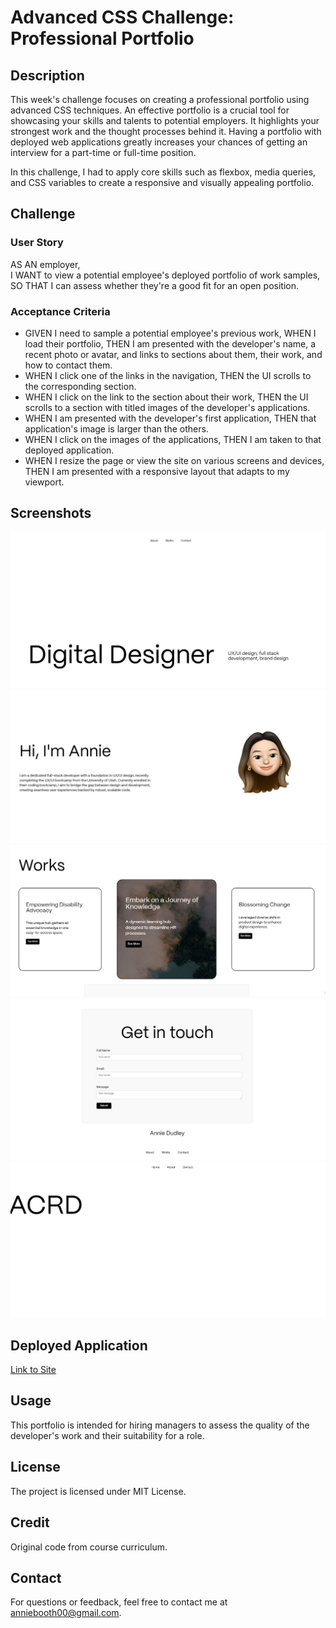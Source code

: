 # Advanced CSS Challenge: Professional Portfolio

## Description
This week's challenge focuses on creating a professional portfolio using advanced CSS techniques. An effective portfolio is a crucial tool for showcasing your skills and talents to potential employers. It highlights your strongest work and the thought processes behind it. Having a portfolio with deployed web applications greatly increases your chances of getting an interview for a part-time or full-time position.

In this challenge, I had to apply core skills such as flexbox, media queries, and CSS variables to create a responsive and visually appealing portfolio.

## Challenge
### User Story
AS AN employer,  
I WANT to view a potential employee's deployed portfolio of work samples,  
SO THAT I can assess whether they're a good fit for an open position.

### Acceptance Criteria
- GIVEN I need to sample a potential employee's previous work, WHEN I load their portfolio, THEN I am presented with the developer's name, a recent photo or avatar, and links to sections about them, their work, and how to contact them.
- WHEN I click one of the links in the navigation, THEN the UI scrolls to the corresponding section.
- WHEN I click on the link to the section about their work, THEN the UI scrolls to a section with titled images of the developer's applications.
- WHEN I am presented with the developer's first application, THEN that application's image is larger than the others.
- WHEN I click on the images of the applications, THEN I am taken to that deployed application.
- WHEN I resize the page or view the site on various screens and devices, THEN I am presented with a responsive layout that adapts to my viewport.

## Screenshots
![Home Section](./Assets/imgs/home.png)
![About Section](./Assets/imgs/about.png)
![Works Section](./Assets/imgs/works.png)
![Contact Section](./Assets/imgs/contact.png)
![Work Details Page](./Assets/imgs/worksDetail.png)

## Deployed Application
[Link to Site](https://anniebooth00.github.io/annies-portfolio-challenge/)

## Usage
This portfolio is intended for hiring managers to assess the quality of the developer's work and their suitability for a role.

## License
The project is licensed under MIT License.

## Credit
Original code from course curriculum.

## Contact 
For questions or feedback, feel free to contact me at anniebooth00@gmail.com.
